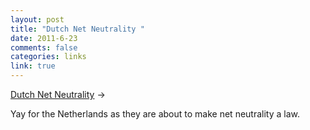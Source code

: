 ```yaml
--- 
layout: post
title: "Dutch Net Neutrality "
date: 2011-6-23
comments: false
categories: links
link: true
---
```

<a title="Dutch Net Neutrality" href="http://www.bbc.co.uk/news/technology-13886440?utm_source=twitterfeed&amp;utm_medium=twitter">Dutch Net Neutrality</a> &rarr; <br />

Yay for the Netherlands as they are about to make net neutrality a law.
